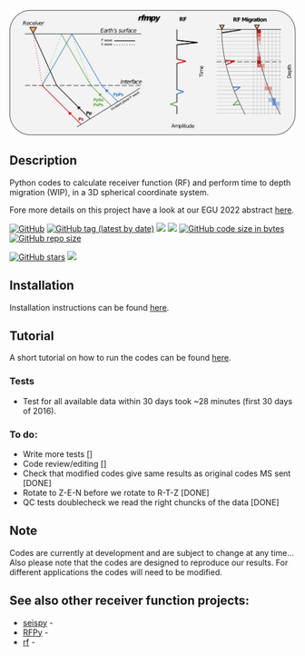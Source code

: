 ![My Image](plots/rfmpy_logo.png)

Description 
------------
Python codes to calculate receiver function (RF) and 
perform time to depth migration (WIP), in a 3D spherical coordinate system. 

Fore more details on this project have a look at our EGU 2022 abstract [here](https://meetingorganizer.copernicus.org/EGU22/EGU22-8174.html).


[![GitHub](https://img.shields.io/github/license/kemichai/rfmpy)]()
[![GitHub tag (latest by date)](https://img.shields.io/github/v/tag/kemichai/rfmpy)]()
[![](https://img.shields.io/github/last-commit/kemichai/rfmpy)]()
[![](https://img.shields.io/github/commit-activity/m/kemichai/rfmpy)]()
[![GitHub code size in bytes](https://img.shields.io/github/languages/code-size/kemichai/rfmpy)]()
[![GitHub repo size](https://img.shields.io/github/repo-size/kemichai/rfmpy)]()

<!---
Add zenodo here
[![DOI](https://zenodo.org/badge/41006349.svg)](https://zenodo.org/badge/latestdoi/41006349)
--->
[![GitHub stars](https://img.shields.io/github/stars/kemichai/rfmpy?style=social)]()
[![](https://img.shields.io/github/forks/kemichai/rfmpy?style=social)]()

Installation
------------
Installation instructions can be found [here](docs/installation.md).

Tutorial
------------
A short tutorial on how to run the codes can be found [here](docs/tutorial.md).

 
### Tests

* Test for all available data within 30 days took ~28 minutes (first 30 days of 2016).

### To do: ###
* Write more tests []
* Code review/editing []
* Check that modified codes give same results as original codes MS sent [DONE]
* Rotate to Z-E-N before we rotate to R-T-Z [DONE]
* QC tests doublecheck we read the right chuncks of the data [DONE]  


Note
------------
Codes are currently at development and are subject to 
change at any time... Also please note that the codes are designed to reproduce our results.
For different applications the codes will need to be modified.

See also other receiver function projects:
------------
* [seispy](https://github.com/xumi1993/seispy) -
* [RFPy](https://github.com/paudetseis/RfPy) -
* [rf](https://github.com/trichter/rf) -


